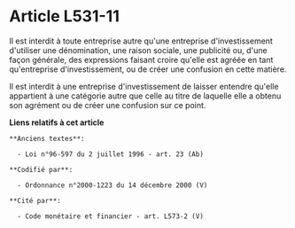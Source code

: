 # Article L531-11

Il est interdit à toute entreprise autre qu'une entreprise d'investissement d'utiliser une dénomination, une raison sociale,
une publicité ou, d'une façon générale, des expressions faisant croire qu'elle est agréée en tant qu'entreprise
d'investissement, ou de créer une confusion en cette matière.

Il est interdit à une entreprise d'investissement de laisser entendre qu'elle appartient à une catégorie autre que celle au
titre de laquelle elle a obtenu son agrément ou de créer une confusion sur ce point.

**Liens relatifs à cet article**

	**Anciens textes**:

	  - Loi n°96-597 du 2 juillet 1996 - art. 23 (Ab)

	**Codifié par**:

	  - Ordonnance n°2000-1223 du 14 décembre 2000 (V)

	**Cité par**:

	  - Code monétaire et financier - art. L573-2 (V)
